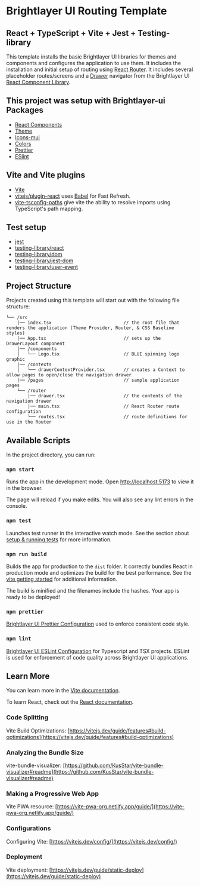 # Brightlayer UI Routing Template
## React + TypeScript + Vite + Jest + Testing-library

This template installs the basic Brightlayer UI libraries for themes and components and configures the application to use them. It includes the installation and initial setup of routing using [React Router](https://reactrouter.com/). It includes several placeholder routes/screens and a [Drawer](https://brightlayer-ui-components.github.io/react/?path=/info/components-drawer--get-read-me-story) navigator from the Brightlayer UI [React Component Library](https://www.npmjs.com/package/@brightlayer-ui/react-components).

## This project was setup with Brightlayer-ui Packages

-   [React Components](https://www.npmjs.com/package/@brightlayer-ui/react-components)
-   [Theme](https://www.npmjs.com/package/@brightlayer-ui/react-themes)
-   [Icons-mui](https://www.npmjs.com/package/@brightlayer-ui/icons-mui)
-   [Colors](@brightlayer-ui/colors)
-   [Prettier](https://www.npmjs.com/package/@brightlayer-ui/prettier-config) 
-   [ESlint](https://www.npmjs.com/package/@brightlayer-ui/eslint-config)

## Vite and Vite plugins

-   [Vite](https://github.com/vitejs/vite)
-   [vitejs/plugin-react](https://github.com/vitejs/vite-plugin-react/blob/main/packages/plugin-react/README.md) uses [Babel](https://babeljs.io/) for Fast Refresh.
-   [vite-tsconfig-paths](https://www.npmjs.com/package/vite-tsconfig-paths) give vite the ability to resolve imports using TypeScript's path mapping.

## Test setup
-   [jest](https://jestjs.io/)
-   [testing-library/react](https://github.com/testing-library/react-testing-library#readme)
-   [testing-library/dom](https://github.com/testing-library/dom-testing-library#readme)
-   [testing-library/jest-dom](https://github.com/testing-library/jest-dom#readme)
-   [testing-library/user-event](https://github.com/testing-library/user-event#readme)

## Project Structure
Projects created using this template will start out with the following file structure:

```
└── /src
    |── index.tsx                           // the root file that renders the application (Theme Provider, Router, & CSS Baseline styles)
    |── App.tsx                             // sets up the DrawerLayout component
    |── /components                           
    │   └── Logo.tsx                        // BLUI spinning logo graphic
    |── /contexts                           
    │   └── drawerContextProvider.tsx       // creates a Context to allow pages to open/close the navigation drawer
    |── /pages                              // sample application pages
    └── /router
        |── drawer.tsx                      // the contents of the navigation drawer
        |── main.tsx                        // React Router route configuration
        └── routes.tsx                      // route definitions for use in the Router
```

## Available Scripts

In the project directory, you can run:

### `npm start`

Runs the app in the development mode.
Open [http://localhost:5173](http://localhost:5173) to view it in the browser.

The page will reload if you make edits.
You will also see any lint errors in the console.

### `npm test`

Launches test runner in the interactive watch mode.
See the section about [setup & running tests](https://testing-library.com/docs/react-testing-library/setup/) for more information.

### `npm run build`

Builds the app for production to the `dist` folder.
It correctly bundles React in production mode and optimizes the build for the best performance. See the [vite getting started](https://vitejs.dev/guide/#getting-started) for additional information. 

The build is minified and the filenames include the hashes.
Your app is ready to be deployed!

### `npm prettier`

[Brightlayer UI Prettier Configuration](https://www.npmjs.com/package/@brightlayer-ui/prettier-config) used to enforce consistent code style.

### `npm lint`

[Brightlayer UI ESLint Configuration](https://www.npmjs.com/package/@brightlayer-ui/eslint-config) for Typescript and TSX projects. ESLint is used for enforcement of code quality across Brightlayer UI applications.

## Learn More

You can learn more in the [Vite documentation](https://vitejs.dev/guide/).

To learn React, check out the [React documentation](https://reactjs.org/).

### Code Splitting

Vite Build Optimizations: [https://vitejs.dev/guide/features#build-optimizations](https://vitejs.dev/guide/features#build-optimizations)

### Analyzing the Bundle Size

vite-bundle-visualizer: [https://github.com/KusStar/vite-bundle-visualizer#readme](https://github.com/KusStar/vite-bundle-visualizer#readme)

### Making a Progressive Web App

Vite PWA resource: [https://vite-pwa-org.netlify.app/guide/](https://vite-pwa-org.netlify.app/guide/)

### Configurations

Configuring Vite: [https://vitejs.dev/config/](https://vitejs.dev/config/)

### Deployment

Vite deployment: [https://vitejs.dev/guide/static-deploy](https://vitejs.dev/guide/static-deploy)
